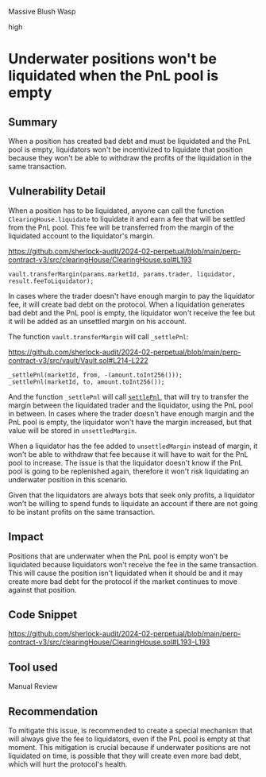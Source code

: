 Massive Blush Wasp

high

# Underwater positions won't be liquidated when the PnL pool is empty

## Summary

When a position has created bad debt and must be liquidated and the PnL pool is empty, liquidators won't be incentivized to liquidate that position because they won't be able to withdraw the profits of the liquidation in the same transaction.

## Vulnerability Detail

When a position has to be liquidated, anyone can call the function `ClearingHouse.liquidate` to liquidate it and earn a fee that will be settled from the PnL pool. This fee will be transferred from the margin of the liquidated account to the liquidator's margin. 

https://github.com/sherlock-audit/2024-02-perpetual/blob/main/perp-contract-v3/src/clearingHouse/ClearingHouse.sol#L193
```solidity
vault.transferMargin(params.marketId, params.trader, liquidator, result.feeToLiquidator);
```

In cases where the trader doesn't have enough margin to pay the liquidator fee, it will create bad debt on the protocol. When a liquidation generates bad debt and the PnL pool is empty, the liquidator won't receive the fee but it will be added as an unsettled margin on his account. 

The function `vault.transferMargin` will call `_settlePnl`:

https://github.com/sherlock-audit/2024-02-perpetual/blob/main/perp-contract-v3/src/vault/Vault.sol#L214-L222
```solidity
_settlePnl(marketId, from, -(amount.toInt256()));
_settlePnl(marketId, to, amount.toInt256());
```

And the function `_settlePnl` will call [`settlePnl`](https://github.com/sherlock-audit/2024-02-perpetual/blob/main/perp-contract-v3/src/vault/LibPositionModel.sol#L19-L67), that will try to transfer the margin between the liquidated trader and the liquidator, using the PnL pool in between. In cases where the trader doesn't have enough margin and the PnL pool is empty, the liquidator won't have the margin increased, but that value will be stored in `unsettledMargin`.

When a liquidator has the fee added to `unsettledMargin` instead of margin, it won't be able to withdraw that fee because it will have to wait for the PnL pool to increase. The issue is that the liquidator doesn't know if the PnL pool is going to be replenished again, therefore it won't risk liquidating an underwater position in this scenario. 

Given that the liquidators are always bots that seek only profits, a liquidator won't be willing to spend funds to liquidate an account if there are not going to be instant profits on the same transaction.

## Impact

Positions that are underwater when the PnL pool is empty won't be liquidated because liquidators won't receive the fee in the same transaction. This will cause the position isn't liquidated when it should be and it may create more bad debt for the protocol if the market continues to move against that position. 

## Code Snippet

https://github.com/sherlock-audit/2024-02-perpetual/blob/main/perp-contract-v3/src/clearingHouse/ClearingHouse.sol#L193-L193

## Tool used

Manual Review

## Recommendation

To mitigate this issue, is recommended to create a special mechanism that will always give the fee to liquidators, even if the PnL pool is empty at that moment. This mitigation is crucial because if underwater positions are not liquidated on time, is possible that they will create even more bad debt, which will hurt the protocol's health. 